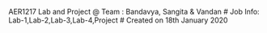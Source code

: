 AER1217 Lab and Project @ Team : Bandavya, Sangita & Vandan   #   Job Info: Lab-1,Lab-2,Lab-3,Lab-4,Project  #  Created on 18th January 2020
